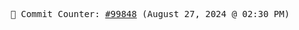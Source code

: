 <p align="center">
    <samp>
        📮 Commit Counter: <a href="https://github.com/Javascript-void0/Javascript-void0/commits/main">#99848</a> (August 27, 2024 @ 02:30 PM)
    </samp>
</p>